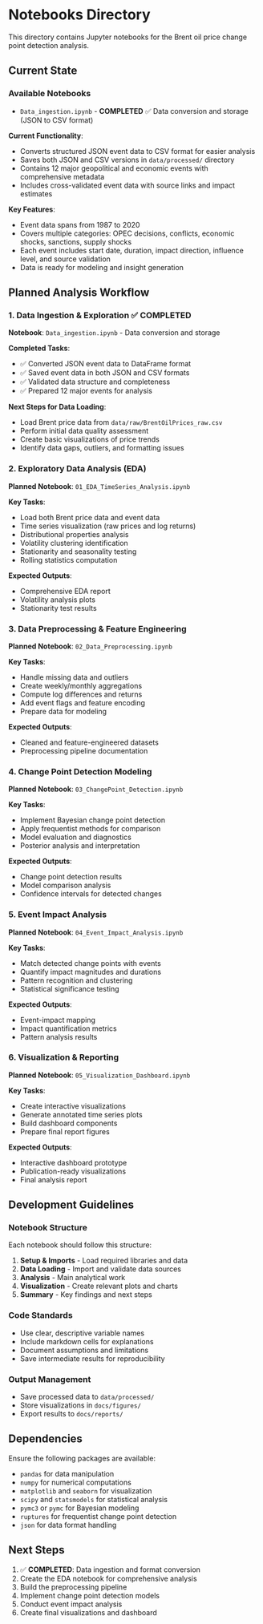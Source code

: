 # Notebooks Directory

This directory contains Jupyter notebooks for the Brent oil price change point detection analysis.

## Current State

### Available Notebooks
- `Data_ingestion.ipynb` - **COMPLETED** ✅ Data conversion and storage (JSON to CSV format)

**Current Functionality**:
- Converts structured JSON event data to CSV format for easier analysis
- Saves both JSON and CSV versions in `data/processed/` directory
- Contains 12 major geopolitical and economic events with comprehensive metadata
- Includes cross-validated event data with source links and impact estimates

**Key Features**:
- Event data spans from 1987 to 2020
- Covers multiple categories: OPEC decisions, conflicts, economic shocks, sanctions, supply shocks
- Each event includes start date, duration, impact direction, influence level, and source validation
- Data is ready for modeling and insight generation

## Planned Analysis Workflow

### 1. Data Ingestion & Exploration ✅ **COMPLETED**
**Notebook**: `Data_ingestion.ipynb` - Data conversion and storage

**Completed Tasks**:
- ✅ Converted JSON event data to DataFrame format
- ✅ Saved event data in both JSON and CSV formats
- ✅ Validated data structure and completeness
- ✅ Prepared 12 major events for analysis

**Next Steps for Data Loading**:
- Load Brent price data from `data/raw/BrentOilPrices_raw.csv`
- Perform initial data quality assessment
- Create basic visualizations of price trends
- Identify data gaps, outliers, and formatting issues

### 2. Exploratory Data Analysis (EDA)
**Planned Notebook**: `01_EDA_TimeSeries_Analysis.ipynb`

**Key Tasks**:
- Load both Brent price data and event data
- Time series visualization (raw prices and log returns)
- Distributional properties analysis
- Volatility clustering identification
- Stationarity and seasonality testing
- Rolling statistics computation

**Expected Outputs**:
- Comprehensive EDA report
- Volatility analysis plots
- Stationarity test results

### 3. Data Preprocessing & Feature Engineering
**Planned Notebook**: `02_Data_Preprocessing.ipynb`

**Key Tasks**:
- Handle missing data and outliers
- Create weekly/monthly aggregations
- Compute log differences and returns
- Add event flags and feature encoding
- Prepare data for modeling

**Expected Outputs**:
- Cleaned and feature-engineered datasets
- Preprocessing pipeline documentation

### 4. Change Point Detection Modeling
**Planned Notebook**: `03_ChangePoint_Detection.ipynb`

**Key Tasks**:
- Implement Bayesian change point detection
- Apply frequentist methods for comparison
- Model evaluation and diagnostics
- Posterior analysis and interpretation

**Expected Outputs**:
- Change point detection results
- Model comparison analysis
- Confidence intervals for detected changes

### 5. Event Impact Analysis
**Planned Notebook**: `04_Event_Impact_Analysis.ipynb`

**Key Tasks**:
- Match detected change points with events
- Quantify impact magnitudes and durations
- Pattern recognition and clustering
- Statistical significance testing

**Expected Outputs**:
- Event-impact mapping
- Impact quantification metrics
- Pattern analysis results

### 6. Visualization & Reporting
**Planned Notebook**: `05_Visualization_Dashboard.ipynb`

**Key Tasks**:
- Create interactive visualizations
- Generate annotated time series plots
- Build dashboard components
- Prepare final report figures

**Expected Outputs**:
- Interactive dashboard prototype
- Publication-ready visualizations
- Final analysis report

## Development Guidelines

### Notebook Structure
Each notebook should follow this structure:
1. **Setup & Imports** - Load required libraries and data
2. **Data Loading** - Import and validate data sources
3. **Analysis** - Main analytical work
4. **Visualization** - Create relevant plots and charts
5. **Summary** - Key findings and next steps

### Code Standards
- Use clear, descriptive variable names
- Include markdown cells for explanations
- Document assumptions and limitations
- Save intermediate results for reproducibility

### Output Management
- Save processed data to `data/processed/`
- Store visualizations in `docs/figures/`
- Export results to `docs/reports/`

## Dependencies

Ensure the following packages are available:
- `pandas` for data manipulation
- `numpy` for numerical computations
- `matplotlib` and `seaborn` for visualization
- `scipy` and `statsmodels` for statistical analysis
- `pymc3` or `pymc` for Bayesian modeling
- `ruptures` for frequentist change point detection
- `json` for data format handling

## Next Steps

1. ✅ **COMPLETED**: Data ingestion and format conversion
2. Create the EDA notebook for comprehensive analysis
3. Build the preprocessing pipeline
4. Implement change point detection models
5. Conduct event impact analysis
6. Create final visualizations and dashboard
